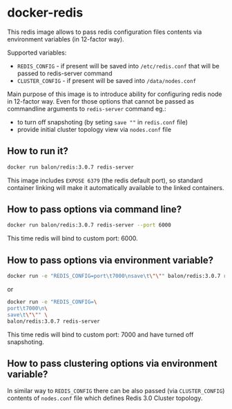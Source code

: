 # docker-redis

This redis image allows to pass redis configuration files contents via environment variables (in 12-factor way).

Supported variables:

- `REDIS_CONFIG` - if present will be saved into `/etc/redis.conf` that will be passed to redis-server command
- `CLUSTER_CONFIG` - if present will be saved into `/data/nodes.conf`

Main purpose of this image is to introduce ability for configuring redis node in 12-factor way. Even for those options that cannot be passed as commandline arguments to `redis-server` command eg.:

- to turn off snapshoting (by seting `save ""` in `redis.conf` file)
- provide initial cluster topology view via `nodes.conf` file 

## How to run it?

```bash
docker run balon/redis:3.0.7 redis-server
```

This image includes `EXPOSE 6379` (the redis default port), so standard container linking will make it automatically available to the linked containers.

## How to pass options via command line?

```bash
docker run balon/redis:3.0.7 redis-server --port 6000
```

This time redis will bind to custom port: 6000.
 
## How to pass options via environment variable?

```bash
docker run -e "REDIS_CONFIG=port\t7000\nsave\t\"\"" balon/redis:3.0.7 redis-server
```

or

```bash
docker run -e "REDIS_CONFIG=\
port\t7000\n\
save\t\"\"" \
balon/redis:3.0.7 redis-server
```

This time redis will bind to custom port: 7000 and have turned off snapshoting.

## How to pass clustering options via environment variable?

In similar way to `REDIS_CONFIG` there can be also passed (via `CLUSTER_CONFIG`) contents of `nodes.conf` file which defines Redis 3.0 Cluster topology.
